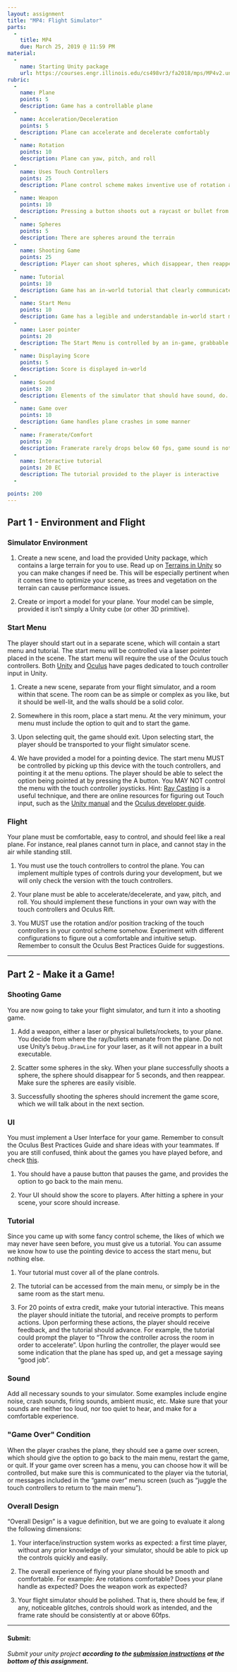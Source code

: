 ```yaml
---
layout: assignment
title: "MP4: Flight Simulator"
parts:
  -
    title: MP4
    due: March 25, 2019 @ 11:59 PM
material:
  -
    name: Starting Unity package
    url: https://courses.engr.illinois.edu/cs498vr3/fa2018/mps/MP4v2.unitypackage
rubric:
  -
    name: Plane
    points: 5
    description: Game has a controllable plane
  -
    name: Acceleration/Deceleration
    points: 5
    description: Plane can accelerate and decelerate comfortably
  -
    name: Rotation
    points: 10
    description: Plane can yaw, pitch, and roll
  -
    name: Uses Touch Controllers
    points: 25
    description: Plane control scheme makes inventive use of rotation and position tracking of touch controllers
  -
    name: Weapon
    points: 10
    description: Pressing a button shoots out a raycast or bullet from the plane
  -
    name: Spheres
    points: 5
    description: There are spheres around the terrain
  -
    name: Shooting Game
    points: 25
    description: Player can shoot spheres, which disappear, then reappear
  -
    name: Tutorial
    points: 10
    description: Game has an in-world tutorial that clearly communicates how to control the plane
  -
    name: Start Menu
    points: 10
    description: Game has a legible and understandable in-world start menu
  -
    name: Laser pointer
    points: 20
    description: The Start Menu is controlled by an in-game, grabbable laser pointer
  -
    name: Displaying Score
    points: 5
    description: Score is displayed in-world
  -
    name: Sound
    points: 20
    description: Elements of the simulator that should have sound, do.
  -
    name: Game over
    points: 10
    description: Game handles plane crashes in some manner
  -
    name: Framerate/Comfort
    points: 20
    description: Framerate rarely drops below 60 fps, game sound is not obnoxious, and plane acceleration, deceleration, and rotations are comfortable.
  -
    name: Interactive tutorial
    points: 20 EC
    description: The tutorial provided to the player is interactive
  -

points: 200
---
```


## Part 1 - Environment and Flight

### Simulator Environment

1. Create a new scene, and load the provided Unity package, which contains a large terrain for you to use. Read up on [Terrains in Unity](https://docs.unity3d.com/Manual/script-Terrain.html) 
   so you can make changes if need be. This will be especially pertinent when it comes time to optimize your scene, as trees and vegetation 
   on the terrain can cause performance issues.

2. Create or import a model for your plane. Your model can be simple, provided it isn’t simply a Unity cube (or other 3D primitive).


### Start Menu

The player should start out in a separate scene, which will contain a start menu and tutorial. The start menu will be controlled via a laser pointer 
placed in the scene. The start menu will require the use of the Oculus touch controllers. Both [Unity](https://docs.unity3d.com/Manual/OculusControllers.html) and [Oculus](https://developer.oculus.com/documentation/unity/latest/concepts/unity-ovrinput/) have pages dedicated to 
touch controller input in Unity.


1. Create a new scene, separate from your flight simulator, and a room within that scene. The room can be as simple or complex as you like, 
   but it should be well-lit, and the walls should be a solid color.

2. Somewhere in this room, place a start menu. At the very minimum, your menu must include the option to quit and to start the game.

3. Upon selecting quit, the game should exit. Upon selecting start, the player should be transported to your flight simulator scene.

4. We have provided a model for a pointing device. The start menu MUST be controlled by picking up this device with the touch controllers, 
   and pointing it at the menu options. The player should be able to select the option being pointed at by pressing the A button. You MAY NOT 
   control the menu with the touch controller joysticks. Hint: [Ray Casting](https://unity3d.com/learn/tutorials/modules/beginner/physics/raycasting) is a useful technique, and there are online resources for figuring 
   out Touch input, such as the [Unity manual](https://docs.unity3d.com/Manual/OculusControllers.html) and the [Oculus developer guide](https://developer.oculus.com/documentation/unity/latest/concepts/unity-ovrinput/).


### Flight

Your plane must be comfortable, easy to control, and should feel like a real plane. For instance, real planes cannot turn in place, and cannot 
stay in the air while standing still.

1. You must use the touch controllers to control the plane. You can implement multiple types of controls during your development, but we will 
   only check the version with the touch controllers. 

2. Your plane must be able to accelerate/decelerate, and yaw, pitch, and roll. You should implement these functions in your own way with 
   the touch controllers and Oculus Rift. 

3. You MUST use the rotation and/or position tracking of the touch controllers in your control scheme somehow. Experiment with different 
   configurations to figure out a comfortable and intuitive setup. Remember to consult the Oculus Best Practices Guide for suggestions. 

---

## Part 2 - Make it a Game!

### Shooting Game

You are now going to take your flight simulator, and turn it into a shooting game.

1. Add a weapon, either a laser or physical bullets/rockets, to your plane. You decide from where the ray/bullets emanate from the plane. 
   Do not use Unity’s `Debug.DrawLine` for your laser, as it will not appear in a built executable.

2. Scatter some spheres in the sky. When your plane successfully shoots a sphere, the sphere should disappear for 5 seconds, and then 
   reappear. Make sure the spheres are easily visible.

3. Successfully shooting the spheres should increment the game score, which we will talk about in the next section.


### UI

You must implement a User Interface for your game. Remember to consult the Oculus Best Practices Guide and share ideas with your teammates. 
If you are still confused, think about the games you have played before, and check [this](https://developer.oculus.com/blog/introducing-the-oculus-sample-framework-for-unity-5/).

1. You should have a pause button that pauses the game, and provides the option to go back to the main menu.

2. Your UI should show the score to players. After hitting a sphere in your scene, your score should increase.


### Tutorial

Since you came up with some fancy control scheme, the likes of which we may never have seen before, you must give us a tutorial. 
You can assume we know how to use the pointing device to access the start menu, but nothing else.

1. Your tutorial must cover all of the plane controls.

2. The tutorial can be accessed from the main menu, or simply be in the same room as the start menu. 

3. For 20 points of extra credit, make your tutorial interactive. This means the player should initiate the tutorial, and receive 
   prompts to perform actions. Upon performing these actions, the player should receive feedback, and the tutorial should advance. 
   For example, the tutorial could prompt the player to “Throw the controller across the room in order to accelerate”. Upon hurling the controller, 
   the player would see some indication that the plane has sped up, and get a message saying “good job”.


### Sound

Add all necessary sounds to your simulator. Some examples include engine noise, crash sounds, firing sounds, ambient music, etc. Make sure that your 
sounds are neither too loud, nor too quiet to hear, and make for a comfortable experience.


### "Game Over" Condition

When the player crashes the plane, they should see a game over screen, which should give the option to go back to the main menu, restart the game, or quit.
If your game over screen has a menu, you can choose how it will be controlled, but make sure this is communicated to the player via the tutorial, or messages 
included in the “game over” menu screen (such as “juggle the touch controllers to return to the main menu”).


### Overall Design

“Overall Design” is a vague definition, but we are going to evaluate it along the following dimensions:

1. Your interface/instruction system works as expected: a first time player, without any prior knowledge of your simulator, should be able to pick up the controls quickly and easily.

2. The overall experience of flying your plane should be smooth and comfortable. For example: Are rotations comfortable? Does your plane handle as expected? Does the weapon work as expected?

3. Your flight simulator should be polished. That is, there should be few, if any, noticeable glitches, controls should work as intended, and the frame rate should be consistently at or above 60fps.

---

#### Submit: 
*Submit your unity project **according to the [submission instructions](#submission-instructions) at the bottom of this assignment.***

